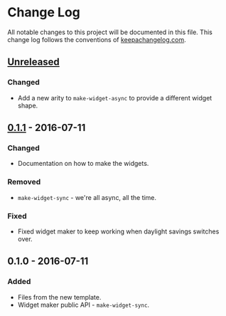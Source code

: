 # Change Log
All notable changes to this project will be documented in this file. This change log follows the conventions of [keepachangelog.com](http://keepachangelog.com/).

## [Unreleased]
### Changed
- Add a new arity to `make-widget-async` to provide a different widget shape.

## [0.1.1] - 2016-07-11
### Changed
- Documentation on how to make the widgets.

### Removed
- `make-widget-sync` - we're all async, all the time.

### Fixed
- Fixed widget maker to keep working when daylight savings switches over.

## 0.1.0 - 2016-07-11
### Added
- Files from the new template.
- Widget maker public API - `make-widget-sync`.

[Unreleased]: https://github.com/your-name/chemistry/compare/0.1.1...HEAD
[0.1.1]: https://github.com/your-name/chemistry/compare/0.1.0...0.1.1
